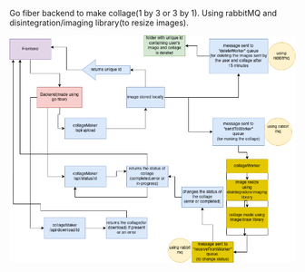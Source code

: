 Go fiber backend to make collage(1 by 3 or 3 by 1).
Using rabbitMQ and disintegration/imaging library(to resize images).


![backend diagram](collage.png "Title")
